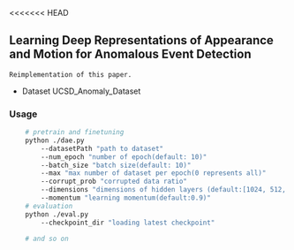 <<<<<<< HEAD
## Learning Deep Representations of Appearance and Motion for Anomalous Event Detection

    Reimplementation of this paper.
- Dataset UCSD_Anomaly_Dataset

### Usage

```bash
    # pretrain and finetuning
    python ./dae.py 
        --datasetPath "path to dataset"
        --num_epoch "number of epoch(default: 10)"
        --batch_size "batch size(default: 10)"
        --max "max number of dataset per epoch(0 represents all)"
        --corrupt_prob "corrupted data ratio"
        --dimensions "dimensions of hidden layers (default:[1024, 512, 256, 128]"
        --momentum "learning momentum(default:0.9)"
    # evaluation
    python ./eval.py
        --checkpoint_dir "loading latest checkpoint"

    # and so on

```


